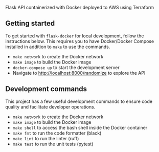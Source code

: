 Flask API containerized with Docker deployed to AWS using Terraform

## Getting started
To get started with `flask-docker` for local development, follow the instructions below. This requires you to have Docker/Docker Compose installed in addition to `make` to use the commands.
* `make network` to create the Docker network
* `make image` to build the Docker image
* `docker-compose up` to start the development server
* Navigate to [http://localhost:8000/randomize](http://localhost:8000/randomize) to explore the API

## Development commands
This project has a few useful development commands to ensure code quality and facilitate developer operations.
* `make network` to create the Docker network
* `make image` to build the Docker image
* `make shell` to access the bash shell inside the Docker container
* `make fmt` to run the code formatter (black)
* `make lint` to run the linter (ruff)
* `make test` to run the unit tests (pytest)
